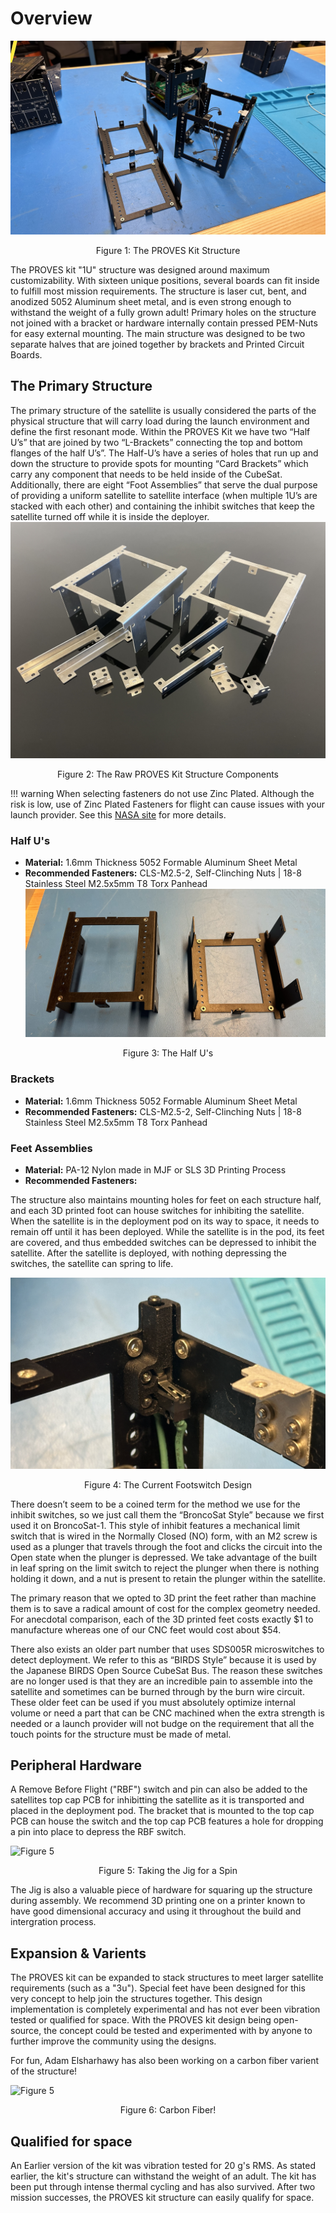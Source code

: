 # Overview
![Figure 1](images/Structure_1.jpg)
<p align="center">Figure 1: The PROVES Kit Structure</p>

The PROVES kit "1U" structure was designed around maximum customizability. With sixteen unique positions, several boards can fit inside to fulfill most mission requirements. The structure is laser cut, bent, and anodized 5052 Aluminum sheet metal, and is even strong enough to withstand the weight of a fully grown adult! Primary holes on the structure not joined with a bracket or hardware internally contain pressed PEM-Nuts for easy external mounting. The main structure was designed to be two separate halves that are joined together by brackets and Printed Circuit Boards.
   
## The Primary Structure
The primary structure of the satellite is usually considered the parts of the physical structure that will carry load during the launch environment and define the first resonant mode. Within the PROVES Kit we have two “Half U’s” that are joined by two “L-Brackets” connecting the top and bottom flanges of the half U’s”. The Half-U’s have a series of holes that run up and down the structure to provide spots for mounting “Card Brackets” which carry any component that needs to be held inside of the CubeSat. Additionally, there are eight “Foot Assemblies” that serve the dual purpose of providing a uniform satellite to satellite interface (when multiple 1U’s are stacked with each other) and containing the inhibit switches that keep the satellite turned off while it is inside the deployer. 
![Figure 2](images/Structure_2.jpg)
<p align="center">Figure 2: The Raw PROVES Kit Structure Components</p>

!!! warning 
    When selecting fasteners do not use Zinc Plated. Although the risk is low, use of Zinc Plated Fasteners for flight can cause issues with your launch provider. See this [NASA site](https://nepp.nasa.gov/whisker/reference/tech_papers/Brusse2003-Zinc-Whisker-Awareness.pdf) for more details. 

### Half U's
- **Material:** 1.6mm Thickness 5052 Formable Aluminum Sheet Metal 
- **Recommended Fasteners:** CLS-M2.5-2, Self-Clinching Nuts | 18-8 Stainless Steel M2.5x5mm T8 Torx Panhead
![Figure 3](images/Structure_3.jpg)
<p align="center">Figure 3: The Half U's</p>

### Brackets 
- **Material:** 1.6mm Thickness 5052 Formable Aluminum Sheet Metal 
- **Recommended Fasteners:** CLS-M2.5-2, Self-Clinching Nuts | 18-8 Stainless Steel M2.5x5mm T8 Torx Panhead

### Feet Assemblies 
- **Material:** PA-12 Nylon made in MJF or SLS 3D Printing Process
- **Recommended Fasteners:** 

The structure also maintains mounting holes for feet on each structure half, and each 3D printed foot can house switches for inhibiting the satellite. When the satellite is in the deployment pod on its way to space, it needs to remain off until it has been deployed. While the satellite is in the pod, its feet are covered, and thus embedded switches can be depressed to inhibit the satellite. After the satellite is deployed, with nothing depressing the switches, the satellite can spring to life. 

![Figure 4](images/Structure_4.jpg)
<p align="center">Figure 4: The Current Footswitch Design</p>

There doesn’t seem to be a coined term for the method we use for the inhibit switches, so we just call them the “BroncoSat Style” because we first used it on BroncoSat-1. This style of inhibit features a mechanical limit switch that is wired in the Normally Closed (NO) form, with an M2 screw is used as a plunger that travels through the foot and clicks the circuit into the Open state when the plunger is depressed. We take advantage of the built in leaf spring on the limit switch to reject the plunger when there is nothing holding it down, and a nut is present to retain the plunger within the satellite. 

The primary reason that we opted to 3D print the feet rather than machine them is to save a radical amount of cost for the complex geometry needed. For anecdotal comparison, each of the 3D printed feet costs exactly \$1 to manufacture whereas one of our CNC feet would cost about \$54. 

There also exists an older part number that uses SDS005R microswitches to detect deployment. We refer to this as “BIRDS Style” because it is used by the Japanese BIRDS Open Source CubeSat Bus. The reason these switches are no longer used is that they are an incredible pain to assemble into the satellite and sometimes can be burned through by the burn wire circuit. These older feet can be used if you must absolutely optimize internal volume or need a part that can be CNC machined when the extra strength is needed or a launch provider will not budge on the requirement that all the touch points for the structure must be made of metal. 

## Peripheral Hardware
A Remove Before Flight ("RBF") switch and pin can also be added to the satellites top cap PCB for inhibitting the satellite as it is transported and placed in the deployment pod. The bracket that is mounted to the top cap PCB can house the switch and the top cap PCB features a hole for dropping a pin into place to depress the RBF switch.

![Figure 5](images/Structure_5.png)
<p align="center">Figure 5: Taking the Jig for a Spin</p>

The Jig is also a valuable piece of hardware for squaring up the structure during assembly. We recommend 3D printing one on a printer known to have good dimensional accuracy and using it throughout the build and intergration process.

## Expansion & Varients
The PROVES kit can be expanded to stack structures to meet larger satellite requirements (such as a "3u"). Special feet have been designed for this very concept to help join the structures together. This design implementation is completely experimental and has not ever been vibration tested or qualified for space. With the PROVES kit design being open-source, the concept could be tested and experimented with by anyone to further improve the community using the designs.

For fun, Adam Elsharhawy has also been working on a carbon fiber varient of the structure! 

![Figure 5](images/carbon_1.png)
<p align="center">Figure 6: Carbon Fiber!</p>

## Qualified for space
An Earlier version of the kit was vibration tested for 20 g's RMS. As stated earlier, the kit's structure can withstand the weight of an adult. The kit has been put through intense thermal cycling and has also survived. After two mission successes, the PROVES kit structure can easily qualify for space.